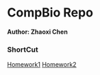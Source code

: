 <!--
 * @Description: 
 * @Author: Zhaoxi Chen
 * @Github: https://github.com/FrozenBurning
 * @Date: 2020-03-14 11:23:45
 * @LastEditors: Zhaoxi Chen
 * @LastEditTime: 2020-03-21 16:04:36
 -->
# CompBio Repo

**Author: Zhaoxi Chen**

### ShortCut

[Homework1](Homework1/README.md)
[Homework2](Homework2/README.md)
